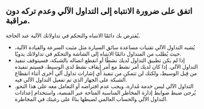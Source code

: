 ## اتفق على ضرورة الانتباه إلى التداول الآلي وعدم تركه دون مراقبة.

يُفترض بك دائمًا الانتباه والتحكم في تداولاتك الآلية عند الحاجة.
- يُشبه التداول الآلي تقنيات مساعدة سائق السيارة مثل مثبت السرعة والقيادة الآلية، حيث يُطلب من المتداول دائمًا الانتباه إلى الشاشة والتحكم في تداولاتك يدويًا.
- إذا لم يكن تطبيق التداول لديك نشطًا أو انقطع اتصاله بالشبكة، فسيتوقف تنفيذ التداول الآلي. إذا كان لديك أمر نشط مع أمر إيقاف نشط لدى الوسيط، فسيتم تنفيذه من قِبل الوسيط، ولكنك لن تتمكن من تنفيذ أي إشارات تداول آلي أخرى أثناء انقطاع الشبكة على الجهاز الذي تم تفعيل التداول الآلي فيه.
- التداول الآلي ليس خدمة مُدارة، ويجب عدم افتراضه أو التعامل معه على هذا النحو. يُرجى ضبط ضوابط إدارة المخاطر المناسبة المتاحة عبر المنصة، واستخدام إعدادات التداول الآلي والحساب العالمي لضبطها بناءً على رغبتك في المخاطرة.

